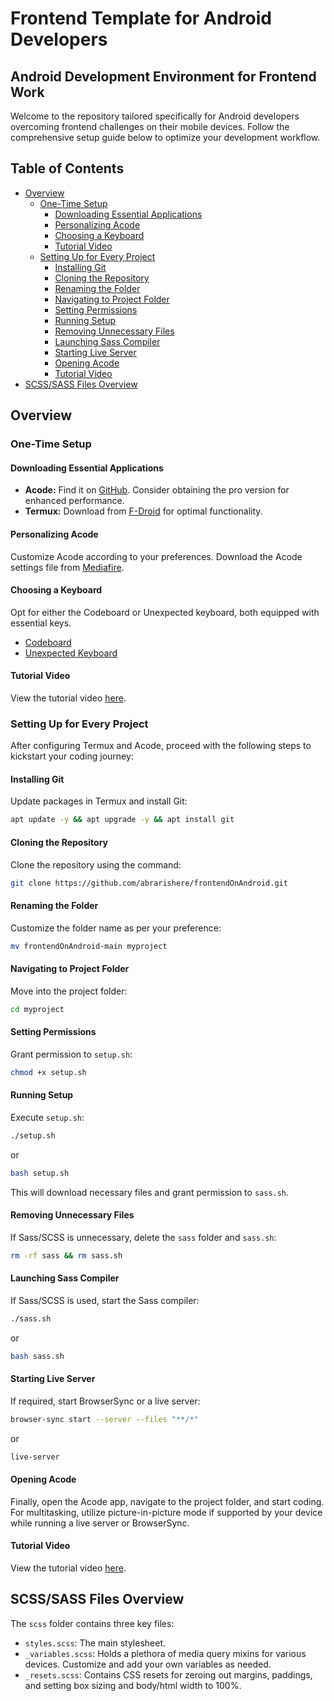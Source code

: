 # Frontend Template for Android Developers
## Android Development Environment for Frontend Work

Welcome to the repository tailored specifically for Android developers overcoming frontend challenges on their mobile devices. Follow the comprehensive setup guide below to optimize your development workflow.

## Table of Contents

- [Overview](#overview)
  - [One-Time Setup](#one-time-setup)
    - [Downloading Essential Applications](#downloading-essential-applications)
    - [Personalizing Acode](#personalizing-acode)
    - [Choosing a Keyboard](#choosing-a-keyboard)
    - [Tutorial Video](#tutorial-video)
  - [Setting Up for Every Project](#setting-up-for-every-project)
    - [Installing Git](#installing-git)
    - [Cloning the Repository](#cloning-the-repository)
    - [Renaming the Folder](#renaming-the-folder)
    - [Navigating to Project Folder](#navigating-to-project-folder)
    - [Setting Permissions](#setting-permissions)
    - [Running Setup](#running-setup)
    - [Removing Unnecessary Files](#removing-unnecessary-files)
    - [Launching Sass Compiler](#launching-sass-compiler)
    - [Starting Live Server](#starting-live-server)
    - [Opening Acode](#opening-acode)
    - [Tutorial Video](#tutorial-video)
- [SCSS/SASS Files Overview](#scsssass-files-overview)

## Overview

### One-Time Setup

#### Downloading Essential Applications

- **Acode:** Find it on [GitHub](https://github.com/deadlyjack/Acode). Consider obtaining the pro version for enhanced performance.
- **Termux:** Download from [F-Droid](https://f-droid.org/en/packages/com.termux/) for optimal functionality.

#### Personalizing Acode

Customize Acode according to your preferences. Download the Acode settings file from [Mediafire](https://www.mediafire.com/file/e40b1rzehcqicm9/Acode.backup/file).

#### Choosing a Keyboard

Opt for either the Codeboard or Unexpected keyboard, both equipped with essential keys.

- [Codeboard](https://github.com/abrarishere/codeboard)
- [Unexpected Keyboard](https://github.com/Julow/Unexpected-Keyboard)

#### Tutorial Video

View the tutorial video [here](https://youtu.be/VSN0zjdY554).

### Setting Up for Every Project

After configuring Termux and Acode, proceed with the following steps to kickstart your coding journey:

#### Installing Git

Update packages in Termux and install Git:

```bash
apt update -y && apt upgrade -y && apt install git
```

#### Cloning the Repository

Clone the repository using the command:

```bash
git clone https://github.com/abrarishere/frontendOnAndroid.git
```

#### Renaming the Folder

Customize the folder name as per your preference:

```bash
mv frontendOnAndroid-main myproject
```

#### Navigating to Project Folder

Move into the project folder:

```bash
cd myproject
```

#### Setting Permissions

Grant permission to `setup.sh`:

```bash
chmod +x setup.sh
```

#### Running Setup

Execute `setup.sh`:

```bash
./setup.sh
```

or

```bash
bash setup.sh
```

This will download necessary files and grant permission to `sass.sh`.

#### Removing Unnecessary Files

If Sass/SCSS is unnecessary, delete the `sass` folder and `sass.sh`:

```bash
rm -rf sass && rm sass.sh
```

#### Launching Sass Compiler

If Sass/SCSS is used, start the Sass compiler:

```bash
./sass.sh
```

or

```bash
bash sass.sh
```

#### Starting Live Server

If required, start BrowserSync or a live server:

```bash
browser-sync start --server --files "**/*"
```

or

```bash
live-server
```

#### Opening Acode

Finally, open the Acode app, navigate to the project folder, and start coding. For multitasking, utilize picture-in-picture mode if supported by your device while running a live server or BrowserSync.

#### Tutorial Video

View the tutorial video [here](https://youtu.be/ooJqWiwLd_s).

## SCSS/SASS Files Overview

The `scss` folder contains three key files:

- `styles.scss`: The main stylesheet.
- `_variables.scss`: Holds a plethora of media query mixins for various devices. Customize and add your own variables as needed.
- `_resets.scss`: Contains CSS resets for zeroing out margins, paddings, and setting box sizing and body/html width to 100%.
